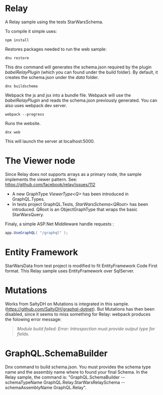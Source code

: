 Relay
==
A Relay sample using the tests StarWarsSchema.

To compile it simple uses:
```
npm install
```

Restores packages needed to run the web sample:
```
dnu restore
```

This dnx command will generates the schema.json required by the plugin *babelRelayPlugin* (which you can found under the build folder).
By default, it creates the schema.json under the *data* folder.
```
dnx buildschema
```

Webpack the js and jsx into a bundle file.  Webpack will use the *babelRelayPlugin* and reads the schema.json previously generated.
You can also uses webpack dev server.
```
webpack --progress
```

Runs the website. 
```
dnx web
```

This will launch the server at localhost:5000.

The Viewer node
==

Since Relay does not supports arrays as a primary node, the sample implements the viewer pattern.
See: https://github.com/facebook/relay/issues/112

* A new GraphType *ViewerType&lt;Q&gt;* has been introduced in GraphQL.Types. 
* In tests project GraphQL.Tests, *StarWarsSchema&lt;QRoot&gt;* has been introduced. QRoot is an ObjectGraphType that wraps the basic StarWarsQuery. 

Finaly, a simple ASP.Net Middleware handle requests :
```csharp
app.UseGraphQL( "/graphql" ); 
```

Entity Framework
==
StarWarsData from test project is modified to fit EntityFramework Code First format.
This Relay sample uses EntityFramework over SqlServer.

Mutations
==
Works from SaltyDH on Mutations is integrated in this sample. (https://github.com/SaltyDH/graphql-dotnet).
But Mutations has then been disabled, since it seems to miss something for Relay: webpack produces the folowing error message: 
> *Module build failed: Error: Introspection must provide output type for fields.*

GraphQL.SchemaBuilder
==
Dnx command to build schema.json.
You must provides the schema type name and the assembly name where to found your final Schema.
In the Relay sample, the command is:  "GraphQL.SchemaBuilder --schemaTypeName GraphQL.Relay.StarWarsRelaySchema --schemaAssemblyName GraphQL.Relay".
